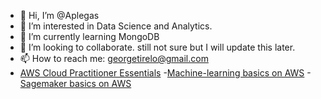 - 👋 Hi, I’m @Aplegas
- 👀 I’m interested in Data Science and Analytics.
- 🌱 I’m currently learning MongoDB
- 💞️ I’m looking to collaborate. still not sure but I will update this later.
- 📫 How to reach me: georgetirelo@gmail.com
- [AWS Cloud Practitioner Essentials]( https://certificates.gotowebinar.com/certificate/index.html?product=g2w&productRefKey=6187575780415339093&registrantKey=1939961153829867864&validationToken=6a06ae23db4fddf543a29d3a7e1f90a79671044c24c0ba84a3674ba24f340866)
-[Machine-learning basics on AWS](https://certificates.gotowebinar.com/certificate/index.html?product=g2w&productRefKey=5394632184930847068&registrantKey=7933587053325255766&validationToken=6a06ae23db4fddf543a29d3a7e1f90a79671044c24c0ba84a3674ba24f340866)
-[Sagemaker basics on AWS](https://certificates.gotowebinar.com/certificate/index.html?product=g2w&productRefKey=8787829521852251998&registrantKey=841295050495720030&validationToken=6a06ae23db4fddf543a29d3a7e1f90a79671044c24c0ba84a3674ba24f340866)

<!---
Aplegas/Aplegas is a ✨ special ✨ repository because its `README.md` (this file) appears on your GitHub profile.
You can click the Preview link to take a look at your changes.
--->
